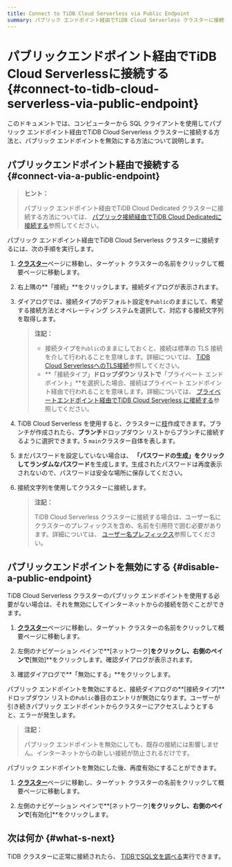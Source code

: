 ```yaml
---
title: Connect to TiDB Cloud Serverless via Public Endpoint
summary: パブリック エンドポイント経由でTiDB Cloud Serverless クラスターに接続する方法を学習します。
---
```


# パブリックエンドポイント経由でTiDB Cloud Serverlessに接続する {#connect-to-tidb-cloud-serverless-via-public-endpoint}

このドキュメントでは、コンピューターから SQL クライアントを使用してパブリック エンドポイント経由でTiDB Cloud Serverless クラスターに接続する方法と、パブリック エンドポイントを無効にする方法について説明します。

## パブリックエンドポイント経由で接続する {#connect-via-a-public-endpoint}

> **ヒント：**
>
> パブリック エンドポイント経由でTiDB Cloud Dedicated クラスターに接続する方法については、 [パブリック接続経由​​でTiDB Cloud Dedicatedに接続する](/tidb-cloud/connect-via-standard-connection.md)参照してください。

パブリック エンドポイント経由でTiDB Cloud Serverless クラスターに接続するには、次の手順を実行します。

1.  [**クラスター**](https://tidbcloud.com/console/clusters)ページに移動し、ターゲット クラスターの名前をクリックして概要ページに移動します。

2.  右上隅の**「接続」**をクリックします。接続ダイアログが表示されます。

3.  ダイアログでは、接続タイプのデフォルト設定を`Public`のままにして、希望する接続方法とオペレーティング システムを選択して、対応する接続文字列を取得します。

    > **注記：**
    >
    > -   接続タイプを`Public`のままにしておくと、接続は標準の TLS 接続を介して行われることを意味します。詳細については、 [TiDB Cloud ServerlessへのTLS接続](/tidb-cloud/secure-connections-to-serverless-clusters.md)参照してください。
    > -   **「接続タイプ」**ドロップダウン リストで**「プライベート エンドポイント」**を選択した場合、接続はプライベート エンドポイント経由で行われることを意味します。詳細については、 [プライベートエンドポイント経由でTiDB Cloud Serverless に接続する](/tidb-cloud/set-up-private-endpoint-connections-serverless.md)参照してください。

4.  TiDB Cloud Serverless を使用すると、クラスターに[枝](/tidb-cloud/branch-overview.md)作成できます。ブランチが作成されたら、**ブランチ**ドロップダウン リストからブランチに接続するように選択できます。5 `main`クラスター自体を表します。

5.  まだパスワードを設定していない場合は、 **「パスワードの生成」をクリックしてランダムなパスワード**を生成します。生成されたパスワードは再度表示されないので、パスワードは安全な場所に保存してください。

6.  接続文字列を使用してクラスターに接続します。

    > **注記：**
    >
    > TiDB Cloud Serverless クラスターに接続する場合は、ユーザー名にクラスターのプレフィックスを含め、名前を引用符で囲む必要があります。詳細については、 [ユーザー名プレフィックス](/tidb-cloud/select-cluster-tier.md#user-name-prefix)参照してください。

## パブリックエンドポイントを無効にする {#disable-a-public-endpoint}

TiDB Cloud Serverless クラスターのパブリック エンドポイントを使用する必要がない場合は、それを無効にしてインターネットからの接続を防ぐことができます。

1.  [**クラスター**](https://tidbcloud.com/console/clusters)ページに移動し、ターゲット クラスターの名前をクリックして概要ページに移動します。

2.  左側のナビゲーション ペインで**[ネットワーク]**をクリックし、右側のペインで**[無効]**をクリックします。確認ダイアログが表示されます。

3.  確認ダイアログで**「無効にする」**をクリックします。

パブリック エンドポイントを無効にすると、接続ダイアログの**[接続タイプ]**ドロップダウン リストの`Public`番目のエントリが無効になります。ユーザーが引き続きパブリック エンドポイントからクラスターにアクセスしようとすると、エラーが発生します。

> **注記：**
>
> パブリック エンドポイントを無効にしても、既存の接続には影響しません。インターネットからの新しい接続が防止されるだけです。

パブリック エンドポイントを無効にした後、再度有効にすることができます。

1.  [**クラスター**](https://tidbcloud.com/console/clusters)ページに移動し、ターゲット クラスターの名前をクリックして概要ページに移動します。

2.  左側のナビゲーション ペインで**[ネットワーク]**をクリックし、右側のペインで**[有効化]**をクリックします。

## 次は何か {#what-s-next}

TiDB クラスターに正常に接続されたら、 [TiDBでSQL文を調べる](/basic-sql-operations.md)実行できます。
